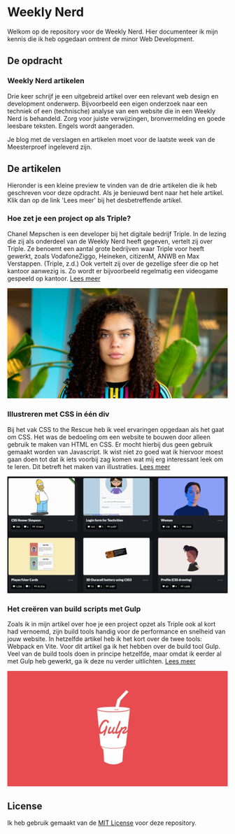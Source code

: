 # Weekly Nerd

Welkom op de repository voor de Weekly Nerd. Hier documenteer ik mijn kennis die ik heb opgedaan omtrent de minor Web Development.

## De opdracht

### Weekly Nerd artikelen
Drie keer schrijf je een uitgebreid artikel over een relevant web design en development onderwerp. Bijvoorbeeld een eigen onderzoek naar een techniek of een (technische) analyse van een website die in een Weekly Nerd is behandeld. Zorg voor juiste verwijzingen, bronvermelding en goede leesbare teksten. Engels wordt aangeraden.

Je blog met de verslagen en artikelen moet voor de laatste week van de Meesterproef ingeleverd zijn.

## De artikelen

Hieronder is een kleine preview te vinden van de drie artikelen die ik heb geschreven voor deze opdracht. Als je benieuwd bent naar het hele artikel. Klik dan op de link 'Lees meer' bij het desbetreffende artikel.

### Hoe zet je een project op als Triple?

Chanel Mepschen is een developer bij het digitale bedrijf Triple. In de lezing die zij als onderdeel van de Weekly Nerd heeft gegeven, vertelt zij over Triple. Ze benoemt een aantal grote bedrijven waar Triple voor heeft gewerkt, zoals VodafoneZiggo, Heineken, citizenM, ANWB en Max Verstappen. (Triple, z.d.) Ook vertelt zij over de gezellige sfeer die op het kantoor aanwezig is. Zo wordt er bijvoorbeeld regelmatig een videogame gespeeld op kantoor. [Lees meer](https://github.com/dannyfrelink/weekly-nerd-2122/wiki/Hoe-zet-je-een-project-op-als-Triple%3F)

![Chanel Mepschen](https://github.com/dannyfrelink/weekly-nerd-2122/blob/master/images/chanel-mepschen-v2.jpeg)

### Illustreren met CSS in één div

Bij het vak CSS to the Rescue heb ik veel ervaringen opgedaan als het gaat om CSS. Het was de bedoeling om een website te bouwen door alleen gebruik te maken van HTML en CSS. Er mocht hierbij dus geen gebruik gemaakt worden van Javascript. Ik wist niet zo goed wat ik hiervoor moest gaan doen tot dat ik iets voorbij zag komen wat mij erg interessant leek om te leren. Dit betreft het maken van illustraties. [Lees meer](https://github.com/dannyfrelink/weekly-nerd-2122/wiki/Illustreren-met-CSS-in-%C3%A9%C3%A9n-div)

![Work of Alvaro Montoro](https://github.com/dannyfrelink/weekly-nerd-2122/blob/master/images/alvaro-montoro.png)

### Het creëren van build scripts met Gulp

Zoals ik in mijn artikel over hoe je een project opzet als Triple ook al kort had vernoemd, zijn build tools handig voor de performance en snelheid van jouw website. In hetzelfde artikel heb ik het kort over de twee tools: Webpack en Vite. Voor dit artikel ga ik het hebben over de build tool Gulp. Veel van de build tools doen in principe hetzelfde, maar omdat ik eerder al met Gulp heb gewerkt, ga ik deze nu verder uitlichten. [Lees meer](https://github.com/dannyfrelink/weekly-nerd-2122/wiki/Het-cre%C3%ABren-van-build-scripts-met-Gulp)

![Gulp Logo](https://github.com/dannyfrelink/weekly-nerd-2122/blob/master/images/gulp.jpeg)

## License 

Ik heb gebruik gemaakt van de [MIT License](https://github.com/dannyfrelink/weekly-nerd-2122/blob/main/LICENSE) voor deze repository.